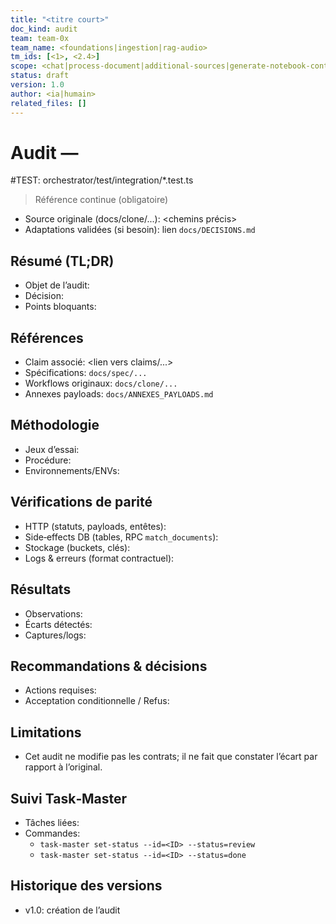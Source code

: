 ```yaml
---
title: "<titre court>"
doc_kind: audit
team: team-0x
team_name: <foundations|ingestion|rag-audio>
tm_ids: [<1>, <2.4>]
scope: <chat|process-document|additional-sources|generate-notebook-content|generate-audio|adapters|health|gpu-only|chunking|pdf-bridge|resilience|logging>
status: draft
version: 1.0
author: <ia|humain>
related_files: []
---
```


# Audit — <titre court>

#TEST: orchestrator/test/integration/*.test.ts

> Référence continue (obligatoire)
- Source originale (docs/clone/...): <chemins précis>
- Adaptations validées (si besoin): lien `docs/DECISIONS.md`

## Résumé (TL;DR)

- Objet de l’audit:
- Décision:
- Points bloquants:

## Références

- Claim associé: <lien vers claims/...>
- Spécifications: `docs/spec/...`
- Workflows originaux: `docs/clone/...`
- Annexes payloads: `docs/ANNEXES_PAYLOADS.md`

## Méthodologie

- Jeux d’essai:
- Procédure:
- Environnements/ENVs:

## Vérifications de parité

- HTTP (statuts, payloads, entêtes):
- Side‑effects DB (tables, RPC `match_documents`):
- Stockage (buckets, clés):
- Logs & erreurs (format contractuel):

## Résultats

- Observations:
- Écarts détectés:
- Captures/logs:

## Recommandations & décisions

- Actions requises:
- Acceptation conditionnelle / Refus:

## Limitations

- Cet audit ne modifie pas les contrats; il ne fait que constater l’écart par rapport à l’original.

## Suivi Task‑Master

- Tâches liées: <liste des IDs>
- Commandes:
  - `task-master set-status --id=<ID> --status=review`
  - `task-master set-status --id=<ID> --status=done`

## Historique des versions

- v1.0: création de l’audit 